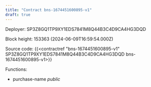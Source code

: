 ```yaml
---
title: "Contract bns-1674451600895-v1"
draft: true
---
```

Deployer: SP3Z8GQ1TP9XY1EDS7841M8Q44B3C4D9CA4HG3DQD


 



Block height: 153363 (2024-06-09T16:59:54.000Z)

Source code: {{<contractref "bns-1674451600895-v1" SP3Z8GQ1TP9XY1EDS7841M8Q44B3C4D9CA4HG3DQD bns-1674451600895-v1>}}

Functions:

* purchase-name _public_
